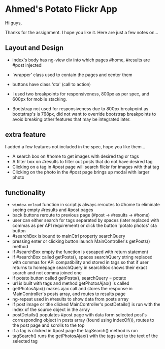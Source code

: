 # Ahmed's Potato Flickr App

Hi guys,

Thanks for the assignment. I hope you like it. Here are just a few notes on...

## Layout and Design

* index's body has ng-view div into which pages #home, #results are #post injected

* 'wrapper' class used to contain the pages and center them

* buttons have class 'cta' (call to action)

* I used two breakpoints for responsiveness, 800px as per spec, and 600px for mobile stacking.

* Bootstrap not used for responsiveness due to 800px breakpoint as bootstrap's is 768px, did not want to override bootstrap breakpoints to avoid breaking other features that may be integrated later.

## extra feature

I added a few features not included in the spec, hope you like them...

  * A search box on #home to get images with desired tag or tags
  * A filter box on #results to filter out posts that do not have desired tag
  * Clicking on a tag in #post page will search flickr for images with that tag
  * Clicking on the photo in the #post page brings up modal with larger photo


## functionality

* `window.onload` function in script.js always reroutes to #home to eliminate seeing empty #results and #post pages
* back buttons reroute to previous page (#post -> #results -> #home)
* user can either search for tags separated by spaces (later replaced with commas as per API requirement) or click the button 'potato photos' cta button
* \#searchBox is bound to mainCtrl property searchQuery
* pressing enter or clicking button launch MainController's getPosts() method
* if #searchBox empty the function is escaped with return statement
* if #searchBox called getPosts(), spaces searchQuery string replaced with commas for API compatibility and stored in tags so that if user returns to homepage searchQuery in searchBox shows their exact search and not comma joined one
* if potato button called getPosts(), searchQuery = potato
* url is built with tags and method getPhotosAjax() is called
* getPhotosAjax() makes ajax call and stores the response in MainController's posts array, and routes to results page
* ng-repeat used in #results to show data from posts array 
* if post image or title clicked MainController's postDetails() is run with the index of the source object in the array
* postDetails() populates #post page with data form selected post's corresponding object in posts array (found using indexOf()), routes to the post page and scrolls to the top
* if a tag is clicked in #post page the tagSearch() method is run
* tagSearch() runs the getPhotosAjax() with the tags set to the text of the selected tag

